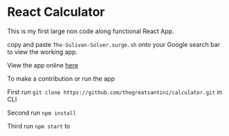 # React Calculator

This is my first large non code along functional React App.

copy and paste `The-Sulivan-Solver.surge.sh`  onto your Google search bar to view the working app.

View the app online [here](The-Sulivan-Solver.surge.sh)

To make a contribution or run the app

First run `git clone https://github.com/thegreatsantini/calculator.git` in CLI

Second run `npm install`

Third run `npm start` to 


